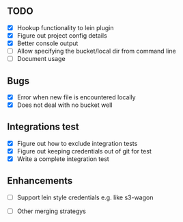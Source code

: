 TODO
----

* [X] Hookup functionality to lein plugin
* [X] Figure out project config details
* [X] Better console output
* [ ] Allow specifying the bucket/local dir from command line
* [ ] Document usage

Bugs
----

* [X] Error when new file is encountered locally
* [X] Does not deal with no bucket well

Integrations test
-----------------

* [X] Figure out how to exclude integration tests
* [X] Figure out keeping credentials out of git for test
* [X] Write a complete integration test

Enhancements
------------

* [ ] Support lein style credentials e.g. like s3-wagon
* [ ] Other merging strategys

